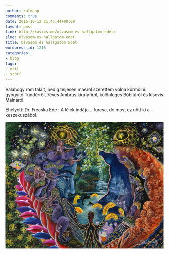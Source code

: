 ```yaml
---
author: kalmanp
comments: true
date: 2016-10-12 21:45:44+00:00
layout: post
link: http://kavics.me/olvasom-es-hallgatom-edet/
slug: olvasom-es-hallgatom-edet
title: Olvasom és hallgatom Edét
wordpress_id: 1215
categories:
- blog
tags:
- esti
- szörf
---
```


Valahogy rám talált, pedig teljesen másról szerettem volna körmölni: gyógyító Tündérről, 7éves Ambrus királyfiról, különleges Bóbitáról és kisovis Málnáról.

Ehelyett: Dr. Frecska Ede : A lélek indája .. furcsa, de most ez nőtt ki a keszekuszából.

[![llullon_llaki_supai](/wp-content/uploads/2016/10/llullon_llaki_supai-1024x819.jpg)](/wp-content/uploads/2016/10/llullon_llaki_supai.jpg)



